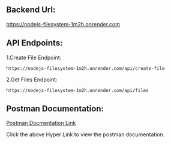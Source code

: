 ## Backend Url:

https://nodejs-filesystem-1m2h.onrender.com

## API Endpoints:

1.Create File Endpoint:
```
https://nodejs-filesystem-1m2h.onrender.com/api/create-file
```
2.Get Files Endpoint:
```
https://nodejs-filesystem-1m2h.onrender.com/api/files
```

## Postman Documentation:

[Postman Docmentation Link](https://documenter.getpostman.com/view/37037972/2sAY52dKrZ)

Click the above Hyper Link to view the postman documentation.
